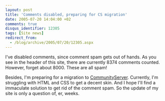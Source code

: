 ```yaml
---
layout: post
title: 'Comments disabled, preparing for CS migration'
date: 2005-07-20 14:04:00 +02
comments: true
disqus_identifier: 12305
tags: [Site news]
redirect_from:
  - /blog/archive/2005/07/20/12305.aspx
---
```


I've disabled comments, since comment spam gets out of hands. As you see in the header of this site, there are currently 8374 comments counted. However, forget about 8000. These are all spam!

Besides, I'm preparing for a migration to [CommunityServer](http://communityserver.org/). Currently, I'm struggling with HTML and CSS to get a decent skin. And I hope I'll find a immaculate solution to get rid of the comment spam. So the update of my site is only a question of, er, weeks.

